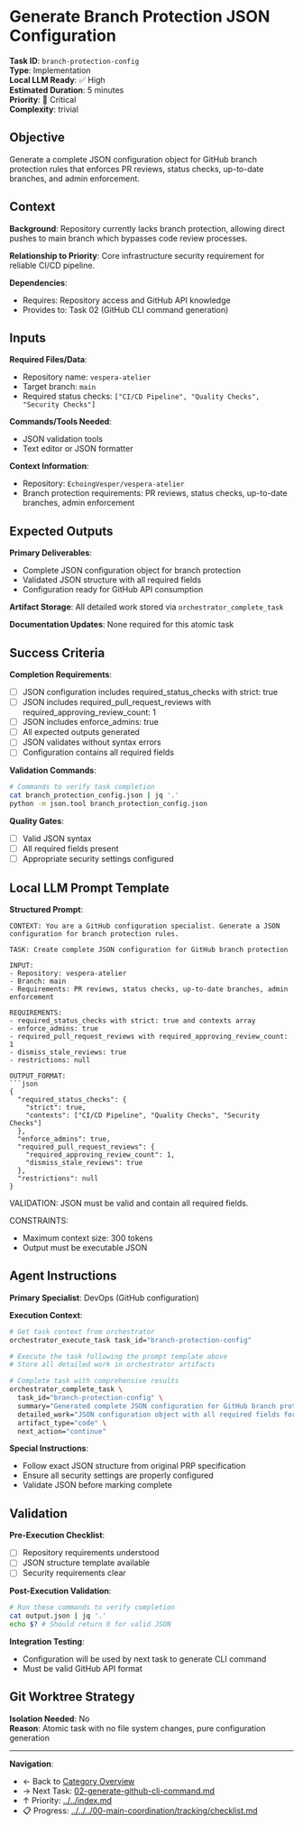 # Generate Branch Protection JSON Configuration

**Task ID**: `branch-protection-config`  
**Type**: Implementation  
**Local LLM Ready**: ✅ High  
**Estimated Duration**: 5 minutes  
**Priority**: 🔴 Critical  
**Complexity**: trivial

## Objective

Generate a complete JSON configuration object for GitHub branch protection rules that enforces PR reviews, status checks, up-to-date branches, and admin enforcement.

## Context

**Background**: Repository currently lacks branch protection, allowing direct pushes to main branch which bypasses code review processes.

**Relationship to Priority**: Core infrastructure security requirement for reliable CI/CD pipeline.

**Dependencies**:

- Requires: Repository access and GitHub API knowledge
- Provides to: Task 02 (GitHub CLI command generation)

## Inputs

**Required Files/Data**:

- Repository name: `vespera-atelier`
- Target branch: `main`
- Required status checks: `["CI/CD Pipeline", "Quality Checks", "Security Checks"]`

**Commands/Tools Needed**:

- JSON validation tools
- Text editor or JSON formatter

**Context Information**:

- Repository: `EchoingVesper/vespera-atelier`
- Branch protection requirements: PR reviews, status checks, up-to-date branches, admin enforcement

## Expected Outputs

**Primary Deliverables**:

- Complete JSON configuration object for branch protection
- Validated JSON structure with all required fields
- Configuration ready for GitHub API consumption

**Artifact Storage**: All detailed work stored via `orchestrator_complete_task`

**Documentation Updates**: None required for this atomic task

## Success Criteria

**Completion Requirements**:

- [ ] JSON configuration includes required_status_checks with strict: true
- [ ] JSON includes required_pull_request_reviews with required_approving_review_count: 1
- [ ] JSON includes enforce_admins: true
- [ ] All expected outputs generated
- [ ] JSON validates without syntax errors
- [ ] Configuration contains all required fields

**Validation Commands**:

```bash
# Commands to verify task completion
cat branch_protection_config.json | jq '.'
python -m json.tool branch_protection_config.json
```

**Quality Gates**:

- [ ] Valid JSON syntax
- [ ] All required fields present
- [ ] Appropriate security settings configured

## Local LLM Prompt Template

**Structured Prompt**:

```text
CONTEXT: You are a GitHub configuration specialist. Generate a JSON configuration for branch protection rules.

TASK: Create complete JSON configuration for GitHub branch protection

INPUT: 
- Repository: vespera-atelier
- Branch: main
- Requirements: PR reviews, status checks, up-to-date branches, admin enforcement

REQUIREMENTS: 
- required_status_checks with strict: true and contexts array
- enforce_admins: true
- required_pull_request_reviews with required_approving_review_count: 1
- dismiss_stale_reviews: true
- restrictions: null

OUTPUT_FORMAT: 
```json
{
  "required_status_checks": {
    "strict": true,
    "contexts": ["CI/CD Pipeline", "Quality Checks", "Security Checks"]
  },
  "enforce_admins": true,
  "required_pull_request_reviews": {
    "required_approving_review_count": 1,
    "dismiss_stale_reviews": true
  },
  "restrictions": null
}
```

VALIDATION: JSON must be valid and contain all required fields.

CONSTRAINTS:

- Maximum context size: 300 tokens
- Output must be executable JSON

## Agent Instructions

**Primary Specialist**: DevOps (GitHub configuration)

**Execution Context**:

```bash
# Get task context from orchestrator
orchestrator_execute_task task_id="branch-protection-config"

# Execute the task following the prompt template above
# Store all detailed work in orchestrator artifacts

# Complete task with comprehensive results
orchestrator_complete_task \
  task_id="branch-protection-config" \
  summary="Generated complete JSON configuration for GitHub branch protection" \
  detailed_work="JSON configuration object with all required fields for branch protection" \
  artifact_type="code" \
  next_action="continue"
```

**Special Instructions**:

- Follow exact JSON structure from original PRP specification
- Ensure all security settings are properly configured
- Validate JSON before marking complete

## Validation

**Pre-Execution Checklist**:

- [ ] Repository requirements understood
- [ ] JSON structure template available
- [ ] Security requirements clear

**Post-Execution Validation**:

```bash
# Run these commands to verify completion
cat output.json | jq '.'
echo $? # Should return 0 for valid JSON
```

**Integration Testing**:

- Configuration will be used by next task to generate CLI command
- Must be valid GitHub API format

## Git Worktree Strategy

**Isolation Needed**: No  
**Reason**: Atomic task with no file system changes, pure configuration generation

---

**Navigation**:

- ← Back to [Category Overview](README.md)
- → Next Task: [02-generate-github-cli-command.md](02-generate-github-cli-command.md)
- ↑ Priority: [../../index.md](../../index.md)
- 📋 Progress: [../../../00-main-coordination/tracking/checklist.md](../../../00-main-coordination/tracking/checklist.md)
